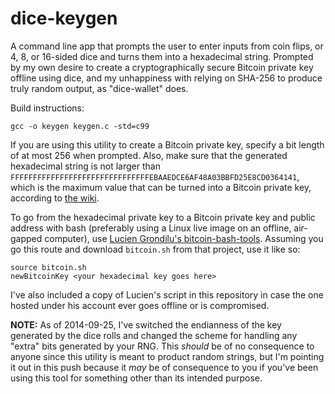 dice-keygen
===========

A command line app that prompts the user to enter inputs from coin flips, or 4, 8, or 16-sided dice and turns them into a hexadecimal string. Prompted by my own desire to create a cryptographically secure Bitcoin private key offline using dice, and my unhappiness with relying on SHA-256 to produce truly random output, as "dice-wallet" does.

Build instructions:

    gcc -o keygen keygen.c -std=c99

If you are using this utility to create a Bitcoin private key, specify a bit length of at most 256 when prompted. Also, make sure that the generated hexadecimal string is not larger than `FFFFFFFFFFFFFFFFFFFFFFFFFFFFFFFEBAAEDCE6AF48A03BBFD25E8CD0364141`, which is the maximum value that can be turned into a Bitcoin private key, according to [the wiki](https://en.bitcoin.it/wiki/Private_key#Range_of_valid_private_keys).

To go from the hexadecimal private key to a Bitcoin private key and public address with bash (preferably using a Linux live image on an offline, air-gapped computer), use [Lucien Grondilu's bitcoin-bash-tools](https://github.com/grondilu/bitcoin-bash-tools). Assuming you go this route and download `bitcoin.sh` from that project, use it like so:

    source bitcoin.sh
    newBitcoinKey <your hexadecimal key goes here>

I've also included a copy of Lucien's script in this repository in case the one hosted under his account ever goes offline or is compromised.

**NOTE:** As of 2014-09-25, I've switched the endianness of the key generated by the dice rolls and changed the scheme for handling any "extra" bits generated by your RNG. This *should* be of no consequence to anyone since this utility is meant to product random strings, but I'm pointing it out in this push because it *may* be of consequence to you if you've been using this tool for something other than its intended purpose.
